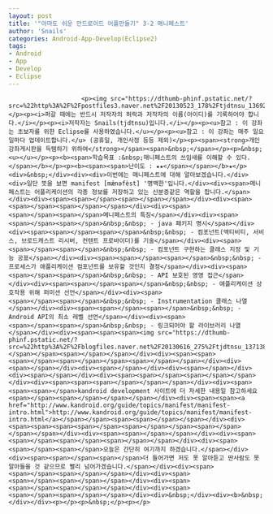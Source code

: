 ```yaml
---
layout: post
title: '"아마도 쉬운 안드로이드 어플만들기" 3-2 매니페스트'
author: 'Snails'
categories: Android-App-Develop(Eclipse2)
tags:
- Android
- App
- Develop
- Eclipse
---
```



<script> location.href='https://cafe.naver.com/develoid/262947' ; </script>


















						<p><img src="https://dthumb-phinf.pstatic.net/?src=%22http%3A%2F%2Fpostfiles3.naver.net%2F20130523_178%2Ftjdtnsu_1369283538974akCh1_JPEG%2Fand.jpg%3Ftype%3Dw2%22&amp;type=cafe_wa740"></p><p><i>퍼갈 때에는 반드시 저작자의 허락과 저작자의 이름(아이디)를 기록하어야 합니다.</i></p><p><i>저작자는 Snails(tjdtnsu)입니다.</i></p><p><u>참고 : 이 강좌는 초보자를 위한 Eclipse를 사용하였습니다.</u></p><p><u>참고 : 이 강좌는 매주 일요일마다 업데이트합니다.</u> (공휴일, 개인사정 등등 제외)</p><p><span><strong>개인강좌게시판을 득템하기 위하여</strong></span><span>&nbsp;</span></p><p>&nbsp;<u>﻿</u></p><p><b><span>학습목표 :&nbsp;매니페스트의 쓰임새를 이해할 수 있다.</span></b></p><p><b><span><span>난이도 : ★★</span></span></b>★</p><div>&nbsp;</div><div><div>이번에는 매니페스트에 대해 알아보겠습니다.</div><div>일단 뜻을 보면 manifest [mǽnəfèst] '명백한'입니다.</div><div><span>매니페스트는 어플리케이션의 각종 정보를 저장하고 있는 신분증같은 역할을 합니다.</span></div><div><span><span>﻿</span>﻿<span>﻿</span></span></div><div><span><span>﻿</span>﻿<span>﻿</span></span></div><div><span><span>﻿</span>﻿<span>﻿</span>메니페스트의 특징</span></div><div><span><span>﻿</span>﻿<span>﻿</span>&nbsp;&nbsp; - java 패키지 명시</span></div><div><span><span>﻿</span>﻿<span>﻿</span>&nbsp;&nbsp; - 컴포넌트(액티비티, 서비스, 브로드캐스트 리시버, 컨텐트 프로바이더)를 기술</span></div><div><span><span>﻿</span>﻿<span>﻿</span>&nbsp;&nbsp; - 컴포넌트 구현하는 클래스 지정 및 기능 공표</span></div><div><span><span>﻿</span>﻿<span>﻿</span>&nbsp;&nbsp; - 프로세스가 애플리케이션 컴포넌트를 보유할 것인지 결정</span></div><div><span><span>﻿</span>﻿<span>﻿</span>&nbsp;&nbsp; - API 보호된 영영 접근</span></div><div><span><span>﻿</span>﻿<span>﻿</span>&nbsp;&nbsp; - 애플리케이션 상호작용 위해 퍼미션 선언</span></div><div><span><span>﻿</span>﻿<span>﻿</span>&nbsp;&nbsp; - Instrumentation 클래스 나열</span></div><div><span><span>﻿</span>﻿<span>﻿</span>&nbsp;&nbsp; - Android API의 최소 레벨 선언</span></div><div><span><span>﻿</span>﻿<span>﻿</span>&nbsp;&nbsp; - 링크되어야 할 라이브러리 나열</span></div><div><span><span><span><img src="https://dthumb-phinf.pstatic.net/?src=%22http%3A%2F%2Fblogfiles.naver.net%2F20130616_275%2Ftjdtnsu_1371389622212DB0bH_PNG%2F%25C1%25A6%25B8%25F1_%25BE%25F8%25C0%25BD.png%22&amp;type=cafe_wa740"></span>﻿</span>﻿<span>﻿</span></span></div><div><span><span><span>﻿</span>﻿<span>﻿</span></span>﻿<span>﻿</span></span></div><div><span>﻿</span></div><div><span>﻿</span></div><div><span>﻿</span></div><div><span>﻿</span></div><div><span><span>﻿</span>﻿<span>﻿</span></span></div><div><span><span><span>﻿</span></span></span></div><div><span><span><span>﻿</span>kandroid development 사이트에 더 자세한 내용일 참고하세요<span>﻿</span><span>﻿</span></span></span></div><div><span><span><a href="http://www.kandroid.org/guide/topics/manifest/manifest-intro.html">http://www.kandroid.org/guide/topics/manifest/manifest-intro.html</a></span></span><span><span>﻿</span></span></div><div><span><span><span><span>﻿</span>﻿<span>﻿</span></span>﻿<span>﻿</span></span></span></div><div><span><span>﻿</span></span></div><div><span><span>﻿</span>﻿<span>﻿</span><span>﻿</span></span></div><div><span><span>﻿</span>﻿<span>﻿</span>오늘은 간단히 여기까지 하겠습니다.</span></div><div><span><span>﻿</span>﻿<span>﻿</span>더 들어가면 저도 못 알아듣고 딴사람도 못 알아들을 것 같으므로 빨리 넘어가겠습니다.</span></div><div><span><span>﻿</span>﻿<span>﻿</span></span></div><div><span><span>﻿</span>﻿<span>﻿</span></span></div><div><span><span>﻿</span>﻿<span>﻿</span></span></div><div><span><span>﻿</span>﻿<span>﻿</span></span></div><div>&nbsp;</div><div><b>&nbsp;</div></div><p></p><p>&nbsp;</p><p></p>
